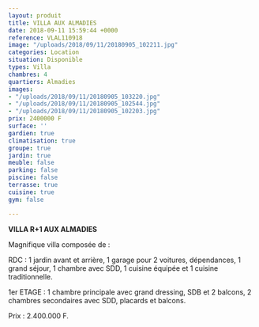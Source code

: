 ```yaml
---
layout: produit
title: VILLA AUX ALMADIES
date: 2018-09-11 15:59:44 +0000
reference: VLAL110918
image: "/uploads/2018/09/11/20180905_102211.jpg"
categories: Location
situation: Disponible
types: Villa
chambres: 4
quartiers: Almadies
images:
- "/uploads/2018/09/11/20180905_103220.jpg"
- "/uploads/2018/09/11/20180905_102544.jpg"
- "/uploads/2018/09/11/20180905_102203.jpg"
prix: 2400000 F
surface: ''
gardien: true
climatisation: true
groupe: true
jardin: true
meuble: false
parking: false
piscine: false
terrasse: true
cuisine: true
gym: false

---
```

**VILLA R+1 AUX ALMADIES** 

Magnifique villa composée de :

RDC : 1 jardin avant et arrière, 1 garage pour 2 voitures, dépendances, 1 grand séjour, 1 chambre avec SDD, 1 cuisine équipée et 1 cuisine traditionnelle.

1er ETAGE : 1 chambre principale avec grand dressing, SDB et 2 balcons, 2 chambres secondaires avec SDD, placards et balcons.

Prix : 2.400.000 F.